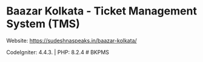 # Baazar Kolkata - Ticket Management System (TMS)
Website: https://sudeshnaspeaks.in/baazar-kolkata/

CodeIgniter: 4.4.3. | PHP: 8.2.4
#   B K P M S  
 